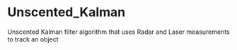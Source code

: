 # Unscented_Kalman
Unscented Kalman filter algorithm that uses Radar and Laser measurements to track an object

